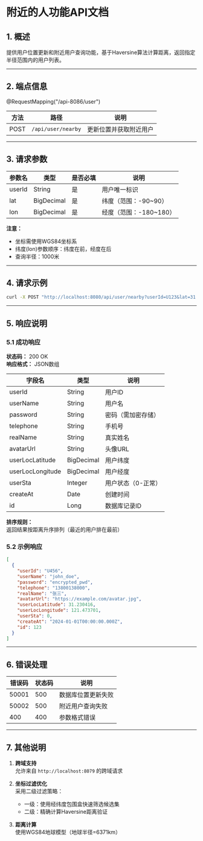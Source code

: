 


# 附近的人功能API文档

## 1. 概述

提供用户位置更新和附近用户查询功能，基于Haversine算法计算距离，返回指定半径范围内的用户列表。

---

## 2. 端点信息
@RequestMapping("/api-8086/user")

| 方法 | 路径               | 说明                     |
|------|--------------------|--------------------------|
| POST | `/api/user/nearby` | 更新位置并获取附近用户   |

---

## 3. 请求参数

| 参数名  | 类型       | 是否必填 | 说明                 |
|---------|------------|----------|----------------------|
| userId  | String     | 是       | 用户唯一标识         |
| lat     | BigDecimal | 是       | 纬度（范围：-90~90） |
| lon     | BigDecimal | 是       | 经度（范围：-180~180） |

**注意：**  
- 坐标需使用WGS84坐标系  
- 纬度(lon)参数顺序：纬度在前，经度在后  
- 查询半径：1000米

---

## 4. 请求示例

```bash
curl -X POST "http://localhost:8080/api/user/nearby?userId=U123&lat=31.230416&lon=121.473701"
```

---

## 5. 响应说明

### 5.1 成功响应

**状态码：** 200 OK  
**响应格式：** JSON数组

| 字段名             | 类型       | 说明                     |
|--------------------|------------|--------------------------|
| userId             | String     | 用户ID                   |
| userName           | String     | 用户名                   |
| password           | String     | 密码（需加密存储）       |
| telephone          | String     | 手机号                   |
| realName           | String     | 真实姓名                 |
| avatarUrl          | String     | 头像URL                  |
| userLocLatitude    | BigDecimal | 用户纬度                 |
| userLocLongitude   | BigDecimal | 用户经度                 |
| userSta            | Integer    | 用户状态（0-正常）       |
| createAt           | Date       | 创建时间                 |
| id                 | Long       | 数据库记录ID             |

**排序规则：**  
返回结果按距离升序排列（最近的用户排在最前）

### 5.2 示例响应

```json
[
  {
    "userId": "U456",
    "userName": "john_doe",
    "password": "encrypted_pwd",
    "telephone": "13800138000",
    "realName": "张三",
    "avatarUrl": "https://example.com/avatar.jpg",
    "userLocLatitude": 31.230416,
    "userLocLongitude": 121.473701,
    "userSta": 0,
    "createAt": "2024-01-01T00:00:00.000Z",
    "id": 123
  }
]
```

---

## 6. 错误处理

| 错误码 | 状态码 | 说明                   |
|--------|--------|------------------------|
| 50001  | 500    | 数据库位置更新失败     |
| 50002  | 500    | 附近用户查询失败       |
| 400    | 400    | 参数格式错误           |

---

## 7. 其他说明

1. **跨域支持**  
   允许来自 `http://localhost:8079` 的跨域请求

2. **坐标过滤优化**  
   采用二级过滤策略：
    - 一级：使用经纬度包围盒快速筛选候选集
    - 二级：精确计算Haversine距离验证

3. **距离计算**  
   使用WGS84地球模型（地球半径=6371km）
